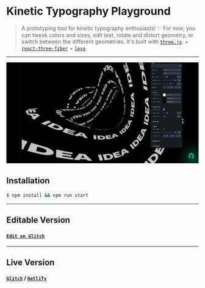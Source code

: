 # **Kinetic Typography Playground**

> A prototyping tool for kinetic typography enthusiasts! ✨ For now, you can tweak colors and sizes, edit text, rotate and distort geometry, or switch between the different geometries. It's built with [`three.js`](https://github.com/mrdoob/three.js). + [`react-three-fiber`](https://github.com/pmndrs/react-three-fiber) + [`leva`](https://github.com/pmndrs/leva).

---

![Kinetic Typography Playground Open Graph Image](public/static/images/homepage-og-image.png?raw=true 'Kinetic Typography Playground')

## Installation

```sh
$ npm install && npm run start
```

---

## Editable Version

#### **[`Edit on Glitch`](https://glitch.com/edit/#!/spectrum-gem-frill)**

---

## Live Version

#### **[`Glitch`](https://spectrum-gem-frill.glitch.me/)** / **[`Netlify`](https://kinetic-typography-playground.netlify.app/)**
